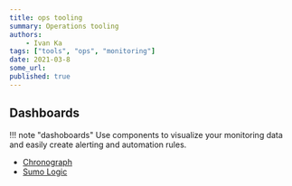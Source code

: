 ```yaml
---
title: ops tooling
summary: Operations tooling
authors:
    - Ivan Ka
tags: ["tools", "ops", "monitoring"]
date: 2021-03-8
some_url:
published: true
---
```



## Dashboards

!!! note "dashoboards"
    Use components to visualize your monitoring data and easily create alerting and automation rules.

- [Chronograph](https://docs.influxdata.com/chronograf)
- [Sumo Logic](https://help.sumologic.com/07Sumo-Logic-Apps/24Web_Servers/Apache/Apache-App-Dashboards#Dashboards)
